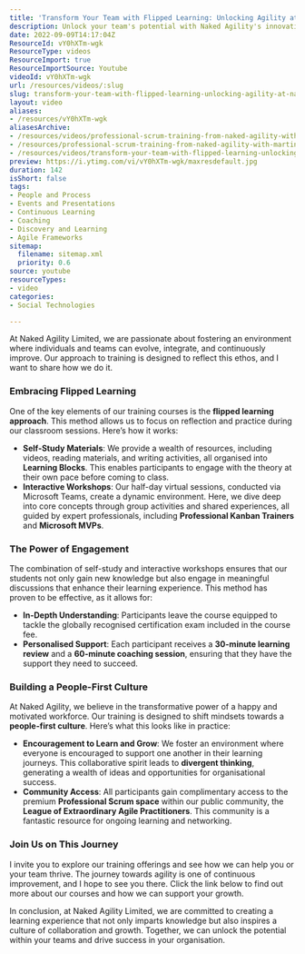 ```yaml
---
title: 'Transform Your Team with Flipped Learning: Unlocking Agility at Naked Agility Limited'
description: Unlock your team's potential with Naked Agility's innovative flipped learning approach. Discover engaging training that fosters growth and collaboration!
date: 2022-09-09T14:17:04Z
ResourceId: vY0hXTm-wgk
ResourceType: videos
ResourceImport: true
ResourceImportSource: Youtube
videoId: vY0hXTm-wgk
url: /resources/videos/:slug
slug: transform-your-team-with-flipped-learning-unlocking-agility-at-naked-agility-limited
layout: video
aliases:
- /resources/vY0hXTm-wgk
aliasesArchive:
- /resources/videos/professional-scrum-training-from-naked-agility-with-martin-hinshelwood
- /resources/professional-scrum-training-from-naked-agility-with-martin-hinshelwood
- /resources/videos/transform-your-team-with-flipped-learning-unlocking-agility-at-naked-agility-limited
preview: https://i.ytimg.com/vi/vY0hXTm-wgk/maxresdefault.jpg
duration: 142
isShort: false
tags:
- People and Process
- Events and Presentations
- Continuous Learning
- Coaching
- Discovery and Learning
- Agile Frameworks
sitemap:
  filename: sitemap.xml
  priority: 0.6
source: youtube
resourceTypes:
- video
categories:
- Social Technologies

---
```

At Naked Agility Limited, we are passionate about fostering an environment where individuals and teams can evolve, integrate, and continuously improve. Our approach to training is designed to reflect this ethos, and I want to share how we do it.

### Embracing Flipped Learning

One of the key elements of our training courses is the **flipped learning approach**. This method allows us to focus on reflection and practice during our classroom sessions. Here’s how it works:

- **Self-Study Materials**: We provide a wealth of resources, including videos, reading materials, and writing activities, all organised into **Learning Blocks**. This enables participants to engage with the theory at their own pace before coming to class.
- **Interactive Workshops**: Our half-day virtual sessions, conducted via Microsoft Teams, create a dynamic environment. Here, we dive deep into core concepts through group activities and shared experiences, all guided by expert professionals, including **Professional Kanban Trainers** and **Microsoft MVPs**.

### The Power of Engagement

The combination of self-study and interactive workshops ensures that our students not only gain new knowledge but also engage in meaningful discussions that enhance their learning experience. This method has proven to be effective, as it allows for:

- **In-Depth Understanding**: Participants leave the course equipped to tackle the globally recognised certification exam included in the course fee.
- **Personalised Support**: Each participant receives a **30-minute learning review** and a **60-minute coaching session**, ensuring that they have the support they need to succeed.

### Building a People-First Culture

At Naked Agility, we believe in the transformative power of a happy and motivated workforce. Our training is designed to shift mindsets towards a **people-first culture**. Here’s what this looks like in practice:

- **Encouragement to Learn and Grow**: We foster an environment where everyone is encouraged to support one another in their learning journeys. This collaborative spirit leads to **divergent thinking**, generating a wealth of ideas and opportunities for organisational success.
- **Community Access**: All participants gain complimentary access to the premium **Professional Scrum space** within our public community, the **League of Extraordinary Agile Practitioners**. This community is a fantastic resource for ongoing learning and networking.

### Join Us on This Journey

I invite you to explore our training offerings and see how we can help you or your team thrive. The journey towards agility is one of continuous improvement, and I hope to see you there. Click the link below to find out more about our courses and how we can support your growth.

In conclusion, at Naked Agility Limited, we are committed to creating a learning experience that not only imparts knowledge but also inspires a culture of collaboration and growth. Together, we can unlock the potential within your teams and drive success in your organisation.

